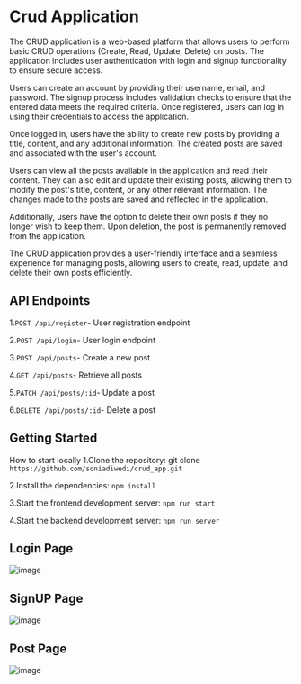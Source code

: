 # Crud Application
The CRUD application is a web-based platform that allows users to perform basic CRUD operations (Create, Read, Update, Delete) on posts. The application includes user authentication with login and signup functionality to ensure secure access.

Users can create an account by providing their username, email, and password. The signup process includes validation checks to ensure that the entered data meets the required criteria. Once registered, users can log in using their credentials to access the application.

Once logged in, users have the ability to create new posts by providing a title, content, and any additional information. The created posts are saved and associated with the user's account.

Users can view all the posts available in the application and read their content. They can also edit and update their existing posts, allowing them to modify the post's title, content, or any other relevant information. The changes made to the posts are saved and reflected in the application.

Additionally, users have the option to delete their own posts if they no longer wish to keep them. Upon deletion, the post is permanently removed from the application.

The CRUD application provides a user-friendly interface and a seamless experience for managing posts, allowing users to create, read, update, and delete their own posts efficiently.

## API Endpoints
1.`POST /api/register`- User registration endpoint

2.`POST /api/login`- User login endpoint

3.`POST /api/posts`- Create a new post

4.`GET /api/posts`- Retrieve all posts

5.`PATCH /api/posts/:id`- Update a post

6.`DELETE /api/posts/:id`- Delete a post

## Getting Started
How to start locally 
1.Clone the repository: git clone `https://github.com/soniadiwedi/crud_app.git`

2.Install the dependencies: `npm install`

3.Start the frontend development server: `npm run start`

4.Start the backend development server: `npm run server`

## Login Page
![image](https://github.com/soniadiwedi/crud_app/assets/112754761/a9ac7e96-c58c-4a96-9022-5be909345593)

## SignUP Page
![image](https://github.com/soniadiwedi/crud_app/assets/112754761/182104e0-0e30-4c26-9bdc-8769a93dae05)

## Post Page
![image](https://github.com/soniadiwedi/crud_app/assets/112754761/b845d395-2cb8-447c-9f18-729b4655f450)


